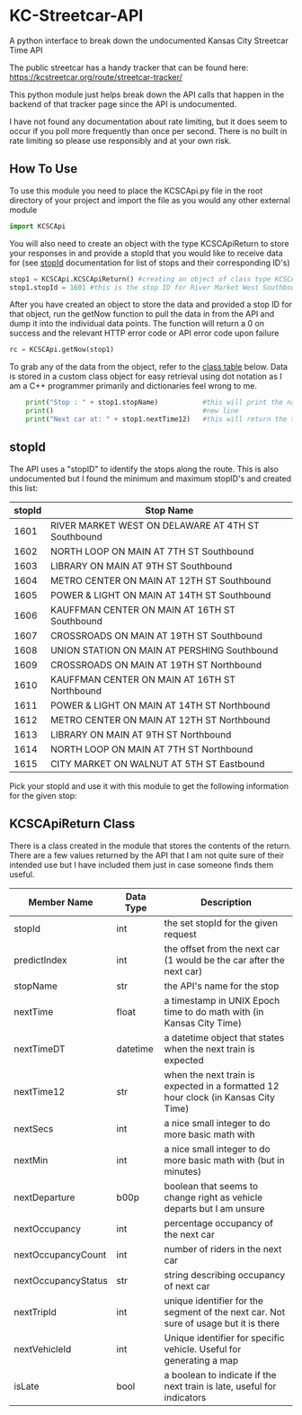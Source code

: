# KC-Streetcar-API
A python interface to break down the undocumented Kansas City Streetcar Time API

The public streetcar has a handy tracker that can be found here:
https://kcstreetcar.org/route/streetcar-tracker/


This python module just helps break down the API calls that happen in the backend of that tracker page since the API is undocumented.

I have not found any documentation about rate limiting, but it does seem to occur if you poll more frequently than once per second. There is no built in rate limiting so please use responsibly and at your own risk. 

## How To Use

To use this module you need to place the KCSCApi.py file in the root directory of your project and import the file as you would any other external module
```python
import KCSCApi
```

You will also need to create an object with the type KCSCApiReturn to store your responses in and provide a stopId that you would like to receive data for (see [stopId](#stopid) documentation for list of stops and their corresponding ID's)
```python
stop1 = KCSCApi.KCSCApiReturn() #creating an object of class type KCSCApiReturn to store data
stop1.stopId = 1601 #this is the stop ID for River Market West Southbound
```

After you have created an object to store the data and provided a stop ID for that object, run the getNow function to pull the data in from the API and dump it into the individual data points. The function will return a 0 on success and the relevant HTTP error code or API error code upon failure
```python
rc = KCSCApi.getNow(stop1)
```

To grab any of the data from the object, refer to the [class table](#kcscapireturn-class) below. Data is stored in a custom class object for easy retrieval using dot notation as I am a C++ programmer primarily and dictionaries feel wrong to me.
```python
    print("Stop : " + stop1.stopName)           #this will print the name of the stop for given stopId
    print()                                     #new line
    print("Next car at: " + stop1.nextTime12)   #this will return the time of the next car in 12 hour time
```



## stopId
The API uses a "stopID" to identify the stops along the route. This is also undocumented but I found the minimum and maximum stopID's and created this list:

| stopId | Stop Name                                            |
| -------| -------------                                        |
|  1601  |  RIVER MARKET WEST ON DELAWARE AT 4TH ST Southbound  |
|  1602  |  NORTH LOOP ON MAIN AT 7TH ST Southbound             |
|  1603  |  LIBRARY ON MAIN AT 9TH ST Southbound                |
|  1604  |  METRO CENTER ON MAIN AT 12TH ST Southbound          |
|  1605  |  POWER & LIGHT ON MAIN AT 14TH ST Southbound         |
|  1606  |  KAUFFMAN CENTER ON MAIN AT 16TH ST Southbound       |
|  1607  |  CROSSROADS ON MAIN AT 19TH ST Southbound            |
|  1608  |  UNION STATION ON MAIN AT PERSHING Southbound        |
|  1609  |  CROSSROADS ON MAIN AT 19TH ST Northbound            |
|  1610  |  KAUFFMAN CENTER ON MAIN AT 16TH ST Northbound       |
|  1611  |  POWER & LIGHT ON MAIN AT 14TH ST Northbound         |
|  1612  |  METRO CENTER ON MAIN AT 12TH ST Northbound          |
|  1613  |  LIBRARY ON MAIN AT 9TH ST Northbound                |
|  1614  |  NORTH LOOP ON MAIN AT 7TH ST Northbound             |
|  1615  |  CITY MARKET ON WALNUT AT 5TH ST Eastbound           |

Pick your stopId and use it with this module to get the following information for the given stop:

## KCSCApiReturn Class

There is a class created in the module that stores the contents of the return. There are a few values returned by the API that I am not quite
sure of their intended use but I have included them just in case someone finds them useful.

| Member Name        | Data Type | Description                                                                           |
| ---------          | --------- | ------------------------------------------------                                      |
| stopId             | int       | the set stopId for the given request                                                  |
| predictIndex       | int       | the offset from the next car (1 would be the car after the next car)                  | 
| stopName           | str       | the API's name for the stop                                                           |
| nextTime           | float     | a timestamp in UNIX Epoch time to do math with (in Kansas City Time)                  |
| nextTimeDT         | datetime  | a datetime object that states when the next train is expected                         |
| nextTime12         | str       | when the next train is expected in a formatted 12 hour clock (in Kansas City Time)    |
| nextSecs           | int       | a nice small integer to do more basic math with                                       |
| nextMin            | int       | a nice small integer to do more basic math with (but in minutes)                      |
| nextDeparture      | b00p      | boolean that seems to change right as vehicle departs but I am unsure                 |
| nextOccupancy      | int       | percentage occupancy of the next car                                                  |
| nextOccupancyCount | int       | number of riders in the next car                                                      |
| nextOccupancyStatus| str       | string describing occupancy of next car                                               |
| nextTripId         | int       | unique identifier for the segment of the next car. Not sure of usage but it is there  |
| nextVehicleId      | int       | Unique identifier for specific vehicle. Useful for generating a map                   |
| isLate             | bool      | a boolean to indicate if the next train is late, useful for indicators                |